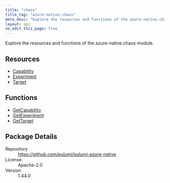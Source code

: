 ```yaml
---
title: "chaos"
title_tag: "azure-native.chaos"
meta_desc: "Explore the resources and functions of the azure-native.chaos module."
layout: api
no_edit_this_page: true
---
```


<!-- WARNING: this file was generated by Pulumi Docs Generator. -->
<!-- Do not edit by hand unless you're certain you know what you are doing! -->

Explore the resources and functions of the azure-native.chaos module.

<h2 id="resources">Resources</h2>
<ul class="api">
    <li><a href="capability" title="Capability"><span class="api-symbol api-symbol--resource"></span>Capability</a></li>
    <li><a href="experiment" title="Experiment"><span class="api-symbol api-symbol--resource"></span>Experiment</a></li>
    <li><a href="target" title="Target"><span class="api-symbol api-symbol--resource"></span>Target</a></li>
</ul>

<h2 id="functions">Functions</h2>
<ul class="api">
    <li><a href="getcapability" title="GetCapability"><span class="api-symbol api-symbol--function"></span>GetCapability</a></li>
    <li><a href="getexperiment" title="GetExperiment"><span class="api-symbol api-symbol--function"></span>GetExperiment</a></li>
    <li><a href="gettarget" title="GetTarget"><span class="api-symbol api-symbol--function"></span>GetTarget</a></li>
</ul>

<h2 id="package-details">Package Details</h2>
<dl class="package-details">
	<dt>Repository</dt>
	<dd><a href="https://github.com/pulumi/pulumi-azure-native">https://github.com/pulumi/pulumi-azure-native</a></dd>
	<dt>License</dt>
	<dd>Apache-2.0</dd>
	<dt>Version</dt>
	<dd>1.44.0</dd>
</dl>

